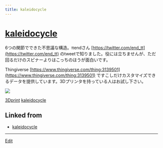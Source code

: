 ```yaml
---
title: kaleidocycle
---
```

# [kaleidocycle](/kaleidocycle)

6つの関節でできた不思議な構造。πendさん [https://twitter.com/end_tt](https://twitter.com/end_tt) のtweetで知りました。役には立ちませんが、ただ回るだけのスピナーよりはこっちのほうが面白いです。

Thingiverse [https://www.thingiverse.com/thing:3139501](https://www.thingiverse.com/thing:3139501) ですこしだけカスタマイズできるデータを提供しています。3Dプリンタを持っている人はお試し下さい。

![](https://cdn.thingiverse.com/renders/6c/a2/c0/a8/ff/3d0a68f6b83ad02cca0ca930f93c9b1c_preview_featured.jpg)



[3Dprint](/3Dprint) [kaleidocycle](/kaleidocycle)



## Linked from

* [kaleidocycle](/kaleidocycle)


----
[Edit](https://github.com/vitroid/vitroid.github.io/edit/master/MD/kaleidocycle.md)

